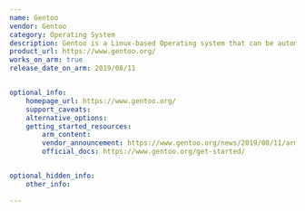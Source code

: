 ```yaml
---
name: Gentoo
vendor: Gentoo
category: Operating System
description: Gentoo is a Linux-based Operating system that can be automatically customized and  optimized for any application or need.
product_url: https://www.gentoo.org/
works_on_arm: true
release_date_on_arm: 2019/08/11 


optional_info:
    homepage_url: https://www.gentoo.org/
    support_caveats:
    alternative_options:
    getting_started_resources:
        arm_content:
        vendor_announcement: https://www.gentoo.org/news/2019/08/11/arm64stable.html
        official_docs: https://www.gentoo.org/get-started/


optional_hidden_info:
    other_info: 

---
```

